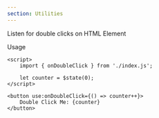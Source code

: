 ```yaml
---
section: Utilities
---
```


Listen for double clicks on HTML Element

<script>
	import Example from './example.svelte';

</script>

<Example />

Usage

```svelte
<script>
	import { onDoubleClick } from './index.js';

	let counter = $state(0);
</script>

<button use:onDoubleClick={() => counter++}>
	Double Click Me: {counter}
</button>
```